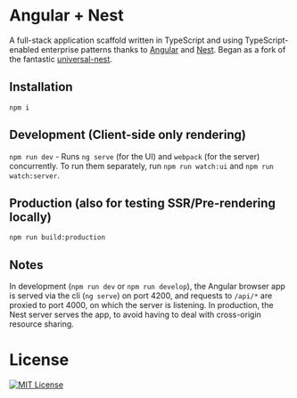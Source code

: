 # Angular + Nest
A full-stack application scaffold written in TypeScript and using TypeScript-enabled enterprise patterns thanks to [Angular](https://github.com/angular/angular) and [Nest](https://github.com/nestjs/nest).
Began as a fork of the fantastic [universal-nest](https://github.com/kamilmysliwiec/universal-nest).

## Installation
`npm i`

## Development (Client-side only rendering)
`npm run dev` - Runs `ng serve` (for the UI) and `webpack` (for the server) concurrently.
To run them separately, run `npm run watch:ui` and `npm run watch:server`.

## Production (also for testing SSR/Pre-rendering locally)
`npm run build:production`

## Notes
In development (`npm run dev` or `npm run develop`), the Angular browser app is served via the cli (`ng serve`) on port 4200, and requests to `/api/*` are proxied to port 4000, on which the server is listening.
In production, the Nest server serves the app, to avoid having to deal with cross-origin resource sharing.

# License
[![MIT License](https://img.shields.io/badge/license-MIT-blue.svg?style=flat)](/LICENSE)
